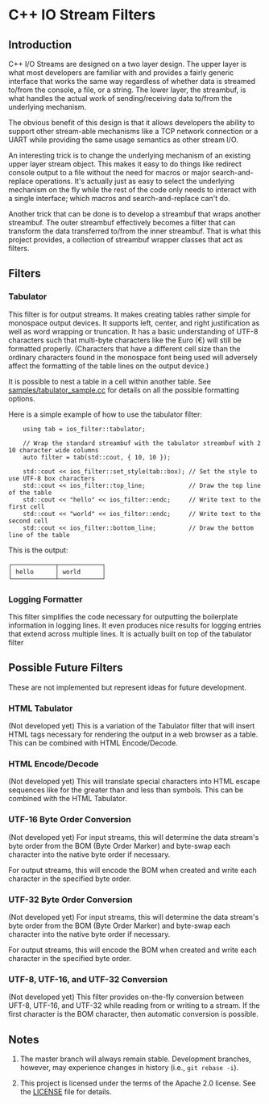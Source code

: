 # C++ IO Stream Filters

## Introduction

C++ I/O Streams are designed on a two layer design.  The upper layer is what
most developers are familiar with and provides a fairly generic interface that
works the same way regardless of whether data is streamed to/from the console, a
file, or a string.  The lower layer, the streambuf, is what handles the actual
work of sending/receiving data to/from the underlying mechanism.

The obvious benefit of this design is that it allows developers the ability to
support other stream-able mechanisms like a TCP network connection or a UART
while providing the same usage semantics as other stream I/O.

An interesting trick is to change the underlying mechanism of an existing upper layer
stream object.  This makes it easy to do things like redirect console output to
a file without the need for macros or major search-and-replace operations.  It's
actually just as easy to select the underlying mechanism on the fly while the
rest of the code only needs to interact with a single interface; which macros
and search-and-replace can't do.

Another trick that can be done is to develop a streambuf that wraps another
streambuf.  The outer streambuf effectively becomes a filter that can transform
the data transferred to/from the inner streambuf.  That is what this project
provides, a collection of streambuf wrapper classes that act as filters.

## Filters

### Tabulator

This filter is for output streams.  It makes creating tables rather simple for
monospace output devices.  It supports left, center, and right justification as
well as word wrapping or truncation.  It has a basic understanding of UTF-8
characters such that multi-byte characters like the Euro (€) will still be
formatted properly.  (Characters that have a different cell size than the
ordinary characters found in the monospace font being used will adversely
affect the formatting of the table lines on the output device.)

It is possible to nest a table in a cell within another table.  See
[samples/tabulator_sample.cc](samples/tabulator_sample.cc) for details on all
the possible formatting options.

Here is a simple example of how to use the tabulator filter:
```
    using tab = ios_filter::tabulator;

    // Wrap the standard streambuf with the tabulator streambuf with 2 10 character wide columns
    auto filter = tab(std::cout, { 10, 10 });

    std::cout << ios_filter::set_style(tab::box); // Set the style to use UTF-8 box characters
    std::cout << ios_filter::top_line;            // Draw the top line of the table
    std::cout << "hello" << ios_filter::endc;     // Write text to the first cell
    std::cout << "world" << ios_filter::endc;     // Write text to the second cell
    std::cout << ios_filter::bottom_line;         // Draw the bottom line of the table
```
This is the output:
```
┌────────────┬────────────┐
│ hello      │ world      │
└────────────┴────────────┘
```

### Logging Formatter

This filter simplifies the code necessary for outputting the boilerplate
information in logging lines.  It even produces nice results for logging entries
that extend across multiple lines.  It is actually built on top of the tabulator filter


## Possible Future Filters

These are not implemented but represent ideas for future development.

### HTML Tabulator

(Not developed yet)
This is a variation of the Tabulator filter that will insert HTML tags necessary
for rendering the output in a web browser as a table.  This can be combined with
HTML Encode/Decode.

### HTML Encode/Decode

(Not developed yet)
This will translate special characters into HTML escape sequences like for the
greater than and less than symbols.  This can be combined with the HTML Tabulator.

### UTF-16 Byte Order Conversion

(Not developed yet)
For input streams, this will determine the data stream's
byte order from the BOM (Byte Order Marker) and byte-swap each character into
the native byte order if necessary.

For output streams, this will encode the BOM when created and write each
character in the specified byte order.

### UTF-32 Byte Order Conversion

(Not developed yet)
For input streams, this will determine the data stream's
byte order from the BOM (Byte Order Marker) and byte-swap each character into
the native byte order if necessary.

For output streams, this will encode the BOM when created and write each
character in the specified byte order.

### UTF-8, UTF-16, and UTF-32 Conversion

(Not developed yet)
This filter provides on-the-fly conversion between UFT-8, UTF-16, and UTF-32
while reading from or writing to a stream.  If the first character is the BOM
character, then automatic conversion is possible.

## Notes

1. The master branch will always remain stable.  Development branches, however,
   may experience changes in history (i.e., `git rebase -i`).

2. This project is licensed under the terms of the Apache 2.0 license.  See the
   [LICENSE](LICENSE) file for details.
